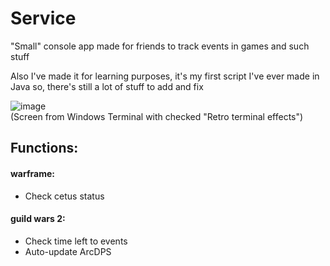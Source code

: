 # Service
"Small" console app made for friends to track events in games and such stuff

Also I've made it for learning purposes, it's my first script I've ever made in Java so, there's still a lot of stuff to add and fix 

![image](https://user-images.githubusercontent.com/18237380/166570574-ac7e113b-fe09-47fd-bc22-6a5597187725.png)  
(Screen from Windows Terminal with checked "Retro terminal effects")
## Functions:
#### warframe:
- Check cetus status

#### guild wars 2:
- Check time left to events
- Auto-update ArcDPS
